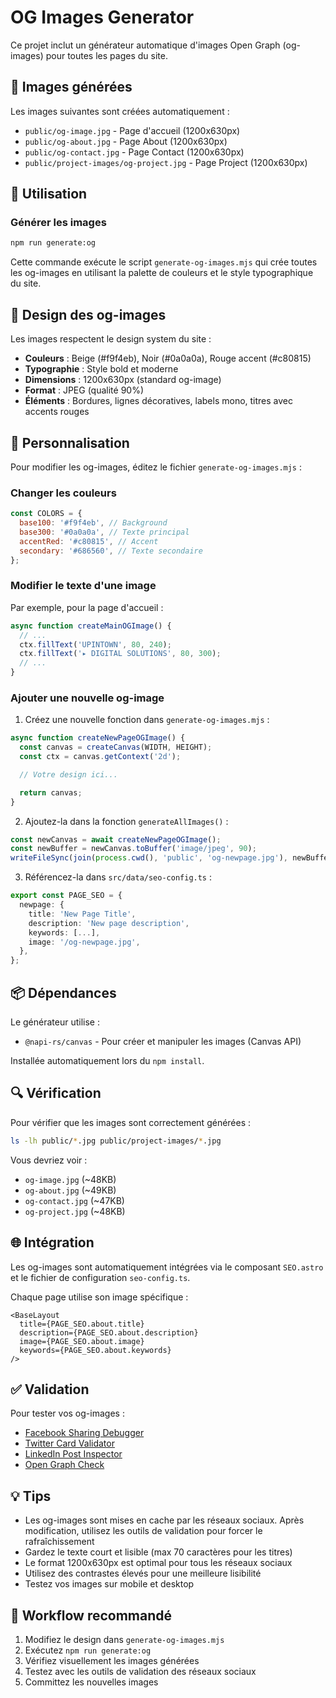 # OG Images Generator

Ce projet inclut un générateur automatique d'images Open Graph (og-images) pour toutes les pages du site.

## 📸 Images générées

Les images suivantes sont créées automatiquement :

- `public/og-image.jpg` - Page d'accueil (1200x630px)
- `public/og-about.jpg` - Page About (1200x630px)
- `public/og-contact.jpg` - Page Contact (1200x630px)
- `public/project-images/og-project.jpg` - Page Project (1200x630px)

## 🚀 Utilisation

### Générer les images

```bash
npm run generate:og
```

Cette commande exécute le script `generate-og-images.mjs` qui crée toutes les og-images en utilisant la palette de couleurs et le style typographique du site.

## 🎨 Design des og-images

Les images respectent le design system du site :

- **Couleurs** : Beige (#f9f4eb), Noir (#0a0a0a), Rouge accent (#c80815)
- **Typographie** : Style bold et moderne
- **Dimensions** : 1200x630px (standard og-image)
- **Format** : JPEG (qualité 90%)
- **Éléments** : Bordures, lignes décoratives, labels mono, titres avec accents rouges

## 🔧 Personnalisation

Pour modifier les og-images, éditez le fichier `generate-og-images.mjs` :

### Changer les couleurs

```javascript
const COLORS = {
  base100: '#f9f4eb', // Background
  base300: '#0a0a0a', // Texte principal
  accentRed: '#c80815', // Accent
  secondary: '#686560', // Texte secondaire
};
```

### Modifier le texte d'une image

Par exemple, pour la page d'accueil :

```javascript
async function createMainOGImage() {
  // ...
  ctx.fillText('UPINTOWN', 80, 240);
  ctx.fillText('▸ DIGITAL SOLUTIONS', 80, 300);
  // ...
}
```

### Ajouter une nouvelle og-image

1. Créez une nouvelle fonction dans `generate-og-images.mjs` :

```javascript
async function createNewPageOGImage() {
  const canvas = createCanvas(WIDTH, HEIGHT);
  const ctx = canvas.getContext('2d');

  // Votre design ici...

  return canvas;
}
```

2. Ajoutez-la dans la fonction `generateAllImages()` :

```javascript
const newCanvas = await createNewPageOGImage();
const newBuffer = newCanvas.toBuffer('image/jpeg', 90);
writeFileSync(join(process.cwd(), 'public', 'og-newpage.jpg'), newBuffer);
```

3. Référencez-la dans `src/data/seo-config.ts` :

```typescript
export const PAGE_SEO = {
  newpage: {
    title: 'New Page Title',
    description: 'New page description',
    keywords: [...],
    image: '/og-newpage.jpg',
  },
};
```

## 📦 Dépendances

Le générateur utilise :

- `@napi-rs/canvas` - Pour créer et manipuler les images (Canvas API)

Installée automatiquement lors du `npm install`.

## 🔍 Vérification

Pour vérifier que les images sont correctement générées :

```bash
ls -lh public/*.jpg public/project-images/*.jpg
```

Vous devriez voir :

- `og-image.jpg` (~48KB)
- `og-about.jpg` (~49KB)
- `og-contact.jpg` (~47KB)
- `og-project.jpg` (~48KB)

## 🌐 Intégration

Les og-images sont automatiquement intégrées via le composant `SEO.astro` et le fichier de configuration `seo-config.ts`.

Chaque page utilise son image spécifique :

```astro
<BaseLayout
  title={PAGE_SEO.about.title}
  description={PAGE_SEO.about.description}
  image={PAGE_SEO.about.image}
  keywords={PAGE_SEO.about.keywords}
/>
```

## ✅ Validation

Pour tester vos og-images :

- [Facebook Sharing Debugger](https://developers.facebook.com/tools/debug/)
- [Twitter Card Validator](https://cards-dev.twitter.com/validator)
- [LinkedIn Post Inspector](https://www.linkedin.com/post-inspector/)
- [Open Graph Check](https://www.opengraphcheck.com/)

## 💡 Tips

- Les og-images sont mises en cache par les réseaux sociaux. Après modification, utilisez les outils de validation pour forcer le rafraîchissement
- Gardez le texte court et lisible (max 70 caractères pour les titres)
- Le format 1200x630px est optimal pour tous les réseaux sociaux
- Utilisez des contrastes élevés pour une meilleure lisibilité
- Testez vos images sur mobile et desktop

## 🔄 Workflow recommandé

1. Modifiez le design dans `generate-og-images.mjs`
2. Exécutez `npm run generate:og`
3. Vérifiez visuellement les images générées
4. Testez avec les outils de validation des réseaux sociaux
5. Committez les nouvelles images

